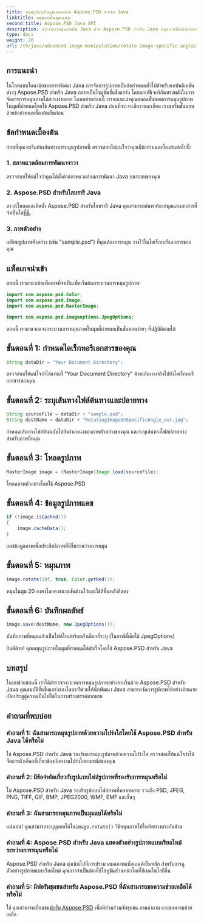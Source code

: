```yaml
---
title: หมุนรูปภาพในมุมเฉพาะด้วย Aspose.PSD สำหรับ Java
linktitle: หมุนภาพในมุมเฉพาะ
second_title: Aspose.PSD Java API
description: สำรวจการหมุนภาพใน Java ด้วย Aspose.PSD สำหรับ Java หมุนภาพได้อย่างง่ายดายในมุมที่กำหนด
type: docs
weight: 20
url: /th/java/advanced-image-manipulation/rotate-image-specific-angle/
---
```

## การแนะนำ

ในโลกแบบไดนามิกของการพัฒนา Java การจัดการรูปภาพเป็นข้อกำหนดทั่วไปสำหรับแอปพลิเคชันต่างๆ Aspose.PSD สำหรับ Java กลายเป็นโซลูชันที่แข็งแกร่ง โดยมอบฟีเจอร์อันทรงพลังในการจัดการการหมุนภาพได้อย่างง่ายดาย ในบทช่วยสอนนี้ เราจะแนะนำคุณตลอดขั้นตอนการหมุนรูปภาพในมุมที่กำหนดโดยใช้ Aspose.PSD สำหรับ Java ก่อนที่จะเจาะลึกรายละเอียด เรามาเริ่มขั้นตอนด้วยข้อกำหนดเบื้องต้นกันก่อน

## ข้อกำหนดเบื้องต้น

ก่อนที่คุณจะเริ่มต้นเส้นทางการหมุนรูปภาพนี้ ตรวจสอบให้แน่ใจว่าคุณมีข้อกำหนดเบื้องต้นต่อไปนี้:

### 1. สภาพแวดล้อมการพัฒนาจาวา
ตรวจสอบให้แน่ใจว่าคุณได้ตั้งค่าสภาพแวดล้อมการพัฒนา Java บนระบบของคุณ

### 2. Aspose.PSD สำหรับไลบรารี Java
 ดาวน์โหลดและติดตั้ง Aspose.PSD สำหรับไลบรารี Java คุณสามารถค้นหาห้องสมุดและเอกสารที่จำเป็นได้[ที่นี่](https://reference.aspose.com/psd/java/).

### 3. ภาพตัวอย่าง
เตรียมรูปภาพตัวอย่าง (เช่น "sample.psd") ที่คุณต้องการหมุน วางไว้ในไดเร็กทอรีเอกสารของคุณ

## แพ็คเกจนำเข้า

ตอนนี้ เรามานำเข้าแพ็คเกจที่จำเป็นเพื่อเริ่มต้นกระบวนการหมุนรูปภาพ:

```java
import com.aspose.psd.Color;
import com.aspose.psd.Image;
import com.aspose.psd.RasterImage;

import com.aspose.psd.imageoptions.JpegOptions;
```

ตอนนี้ เรามาแจกแจงกระบวนการหมุนภาพในมุมที่กำหนดเป็นขั้นตอนง่ายๆ ที่ปฏิบัติตามได้

## ขั้นตอนที่ 1: กำหนดไดเร็กทอรีเอกสารของคุณ

```java
String dataDir = "Your Document Directory";
```

ตรวจสอบให้แน่ใจว่าได้แทนที่ "Your Document Directory" ด้วยเส้นทางจริงไปยังไดเร็กทอรีเอกสารของคุณ

## ขั้นตอนที่ 2: ระบุเส้นทางไฟล์ต้นทางและปลายทาง

```java
String sourceFile = dataDir + "sample.psd";
String destName = dataDir + "RotatingImageOnSpecificAngle_out.jpg";
```

กำหนดเส้นทางไฟล์ต้นฉบับไปยังตำแหน่งของภาพตัวอย่างของคุณ และระบุเส้นทางไฟล์ปลายทางสำหรับภาพที่หมุน

## ขั้นตอนที่ 3: โหลดรูปภาพ

```java
RasterImage image = (RasterImage)Image.load(sourceFile);
```

โหลดภาพตัวอย่างโดยใช้ Aspose.PSD

## ขั้นตอนที่ 4: ข้อมูลรูปภาพแคช

```java
if (!image.isCached())
{
    image.cacheData();
}
```

แคชข้อมูลภาพเพื่อประสิทธิภาพที่ดีขึ้นระหว่างการหมุน

## ขั้นตอนที่ 5: หมุนภาพ

```java
image.rotate(20f, true, Color.getRed());
```

หมุนในมุม 20 องศาโดยคงขนาดสัดส่วนไว้และใช้สีพื้นหลังสีแดง

## ขั้นตอนที่ 6: บันทึกผลลัพธ์

```java
image.save(destName, new JpegOptions());
```

บันทึกภาพที่หมุนแล้วเป็นไฟล์ใหม่พร้อมตัวเลือกที่ระบุ (ในกรณีนี้คือใช้ JpegOptions)

ยินดีด้วย! คุณหมุนรูปภาพในมุมที่กำหนดได้สำเร็จโดยใช้ Aspose.PSD สำหรับ Java

## บทสรุป

ในบทช่วยสอนนี้ เราได้สำรวจกระบวนการหมุนรูปภาพอย่างราบรื่นด้วย Aspose.PSD สำหรับ Java คุณสมบัติที่แข็งแกร่งของไลบรารีช่วยให้นักพัฒนา Java สามารถจัดการรูปภาพได้อย่างง่ายดาย เปิดประตูสู่ความเป็นไปได้ในการสร้างสรรค์มากมาย

## คำถามที่พบบ่อย

### คำถามที่ 1: ฉันสามารถหมุนรูปภาพด้วยความโปร่งใสโดยใช้ Aspose.PSD สำหรับ Java ได้หรือไม่

ใช่ Aspose.PSD สำหรับ Java รองรับการหมุนรูปภาพด้วยความโปร่งใส ตรวจสอบให้แน่ใจว่าได้จัดการตัวเลือกที่เกี่ยวข้องกับความโปร่งใสตามรหัสของคุณ

### คำถามที่ 2: มีข้อจำกัดเกี่ยวกับรูปแบบไฟล์รูปภาพที่รองรับการหมุนหรือไม่

ไม่ Aspose.PSD สำหรับ Java รองรับรูปแบบไฟล์ภาพที่หลากหลาย รวมถึง PSD, JPEG, PNG, TIFF, GIF, BMP, JPEG2000, WMF, EMF และอื่นๆ

### คำถามที่ 3: ฉันสามารถหมุนภาพเป็นมุมลบได้หรือไม่

 แน่นอน! คุณสามารถระบุมุมลบได้ใน`image.rotate()` วิธีหมุนภาพไปในทิศทางตรงกันข้าม

### คำถามที่ 4: Aspose.PSD สำหรับ Java แสดงตัวอย่างรูปภาพแบบเรียลไทม์ระหว่างการหมุนหรือไม่

Aspose.PSD สำหรับ Java มุ่งเน้นไปที่การประมวลผลภาพแบ็กเอนด์เป็นหลัก สำหรับการดูตัวอย่างรูปภาพแบบเรียลไทม์ คุณอาจจำเป็นต้องใช้โซลูชันส่วนหน้าโดยใช้เทคโนโลยีอื่น

### คำถามที่ 5: มีฟอรัมชุมชนสำหรับ Aspose.PSD ที่ฉันสามารถขอความช่วยเหลือได้หรือไม่

 ใช่ คุณสามารถเยี่ยมชม[ฟอรั่ม Aspose.PSD](https://forum.aspose.com/c/psd/34) เพื่อมีส่วนร่วมกับชุมชน ถามคำถาม และขอความช่วยเหลือ